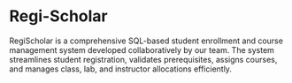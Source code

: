 # Regi-Scholar
RegiScholar is a comprehensive SQL-based student enrollment and course management system developed collaboratively by our team. The system streamlines student registration, validates prerequisites, assigns courses, and manages class, lab, and instructor allocations efficiently.

